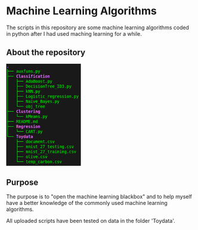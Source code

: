 # Machine Learning Algorithms

The scripts in this repository are some machine learning algorithms coded in python after I had used maching learning for a while. 

## About the repository

 <img src='./figure/tree.png' alt='tree' width='200'/>

## Purpose

The purpose is to "open the machine learning blackbox" and to help myself have a better knowledge of the commonly used machine learning algorithms. 


All uploaded scripts have been tested on data in the folder 'Toydata'. 
